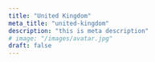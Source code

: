 ```yaml
---
title: "United Kingdom"
meta_title: "united-kingdom"
description: "this is meta description"
# image: "/images/avatar.jpg"
draft: false
---
```

